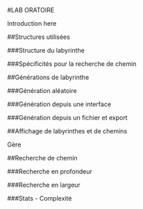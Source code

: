 #LAB ORATOIRE

Introduction here

##Structures utilisées

###Structure du labyrinthe

###Spécificités pour la recherche de chemin

##Générations de labyrinthe

###Génération aléatoire

###Génération depuis une interface

###Génération depuis un fichier et export

##Affichage de labyrinthes et de chemins

Gère

##Recherche de chemin

###Recherche en profondeur

###Recherche en largeur

###Stats - Complexité
